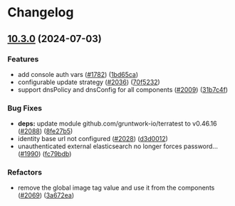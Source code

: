 # Changelog

## [10.3.0](https://github.com/camunda/camunda-platform-helm/compare/camunda-platform-10.2.0...camunda-platform-10.3.0) (2024-07-03)


### Features

* add console auth vars ([#1782](https://github.com/camunda/camunda-platform-helm/issues/1782)) ([1bd65ca](https://github.com/camunda/camunda-platform-helm/commit/1bd65ca58c56a821710532ed8fc6e68d97d492ca))
* configurable update strategy ([#2036](https://github.com/camunda/camunda-platform-helm/issues/2036)) ([70f5232](https://github.com/camunda/camunda-platform-helm/commit/70f523223e5c39676471d3beb166083c1b0ad185))
* support dnsPolicy and dnsConfig for all components ([#2009](https://github.com/camunda/camunda-platform-helm/issues/2009)) ([31b7c4f](https://github.com/camunda/camunda-platform-helm/commit/31b7c4fee88361e441f820f9104c2192a1261965))


### Bug Fixes

* **deps:** update module github.com/gruntwork-io/terratest to v0.46.16 ([#2088](https://github.com/camunda/camunda-platform-helm/issues/2088)) ([8fe27b5](https://github.com/camunda/camunda-platform-helm/commit/8fe27b55966a4577e5f72c720bd85aac5bd63d63))
* identity base url not configured ([#2028](https://github.com/camunda/camunda-platform-helm/issues/2028)) ([d3d0012](https://github.com/camunda/camunda-platform-helm/commit/d3d001232b42dc8f94e139dc4a5fe29b32fae9aa))
* unauthenticated external elasticsearch no longer forces password… ([#1990](https://github.com/camunda/camunda-platform-helm/issues/1990)) ([fc79bdb](https://github.com/camunda/camunda-platform-helm/commit/fc79bdbc70475e19a22d9f7b24e11c036cea6be8))


### Refactors

* remove the global image tag value and use it from the components ([#2069](https://github.com/camunda/camunda-platform-helm/issues/2069)) ([3a672ea](https://github.com/camunda/camunda-platform-helm/commit/3a672eaabd6154baa88aa1f70777b850dfe5c9b9))
